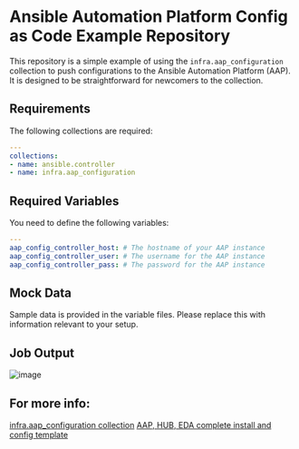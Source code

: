 # Ansible Automation Platform Config as Code Example Repository

This repository is a simple example of using the `infra.aap_configuration` collection to push configurations to the Ansible Automation Platform (AAP). It is designed to be straightforward for newcomers to the collection.

## Requirements

The following collections are required:

```yaml
---
collections:
- name: ansible.controller
- name: infra.aap_configuration
```

## Required Variables

You need to define the following variables:

```yaml
---
aap_config_controller_host: # The hostname of your AAP instance
aap_config_controller_user: # The username for the AAP instance
aap_config_controller_pass: # The password for the AAP instance
```

## Mock Data

Sample data is provided in the variable files. Please replace this with information relevant to your setup.

## Job Output
![image](https://github.com/user-attachments/assets/42136f5e-0c91-463d-9c53-e8fa6bdbd74d)

## For more info:
[infra.aap_configuration collection](https://github.com/redhat-cop/infra.aap_configuration)
[AAP, HUB, EDA complete install and config template](https://github.com/redhat-cop/aap_configuration_template)

